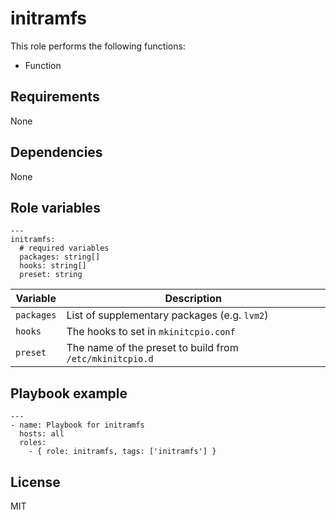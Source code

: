 # initramfs

This role performs the following functions:

- Function

## Requirements

None

## Dependencies

None

## Role variables

```
---
initramfs:
  # required variables
  packages: string[]
  hooks: string[]
  preset: string
```

| Variable   | Description                                              |
| ---------- | -------------------------------------------------------- |
| `packages` | List of supplementary packages (e.g. `lvm2`)             |
| `hooks`    | The hooks to set in `mkinitcpio.conf`                    |
| `preset`   | The name of the preset to build from `/etc/mkinitcpio.d` |

## Playbook example

```
---
- name: Playbook for initramfs
  hosts: all
  roles:
    - { role: initramfs, tags: ['initramfs'] }
```

## License

MIT

